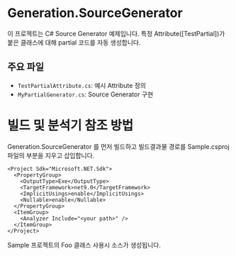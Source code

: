 # Generation.SourceGenerator

이 프로젝트는 C# Source Generator 예제입니다.
특정 Attribute([TestPartial])가 붙은 클래스에 대해 partial 코드를 자동 생성합니다.

## 주요 파일
- `TestPartialAttribute.cs`: 예시 Attribute 정의
- `MyPartialGenerator.cs`: Source Generator 구현

# 빌드 및 분석기 참조 방법
Generation.SourceGenerator 를 먼저 빌드하고 빌드결과물 경로를 Sample.csproj 파일의 <your path> 부분을 지우고 삽입합니다.
```
<Project Sdk="Microsoft.NET.Sdk">
  <PropertyGroup>
    <OutputType>Exe</OutputType>
    <TargetFramework>net9.0</TargetFramework>
    <ImplicitUsings>enable</ImplicitUsings>
    <Nullable>enable</Nullable>
  </PropertyGroup>
  <ItemGroup>
    <Analyzer Include="<your path>" />
  </ItemGroup>
</Project>
```
Sample 프로젝트의 Foo 클래스 사용시 소스가 생성됩니다. 


